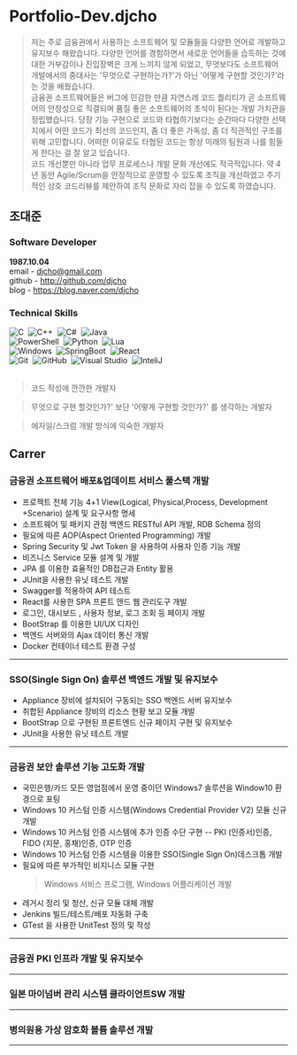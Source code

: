 # Portfolio-Dev.djcho
> 저는 주로 금융권에서 사용하는 소프트웨어 및 모듈들을 다양한 언어로 개발하고 유지보수 해왔습니다. 다양한 언어를 경험하면서 새로운 언어들을 습득하는 것에 대한 거부감이나 진입장벽은 크게 느끼지 않게 되었고, 무엇보다도 소프트웨어 개발에서의 중대사는 '무엇으로 구현하는가?'가 아닌 '어떻게 구현할 것인가?'라는 것을 배웠습니다.\
금융권 소프트웨어들은 버그에 민감한 만큼 자연스레 코드 퀄리티가 곧 소프트웨어의 안정성으로 직결되며 품질 좋은 소프트웨어의 초석이 된다는 개발 가치관을 정립했습니다. 당장 기능 구현으로 코드와 타협하기보다는 순간마다 다양한 선택지에서 어떤 코드가 최선의 코드인지, 좀 더 좋은 가독성, 좀 더 직관적인 구조를 위해 고민합니다. 어떠한 이유로도 타협된 코드는 항상 미래의 팀원과 나를 힘들게 한다는 걸 잘 알고 있습니다.\
코드 개선뿐만 아니라 업무 프로세스나 개발 문화 개선에도 적극적입니다. 약 4년 동안 Agile/Scrum을 안정적으로 운영할 수 있도록 조직을 개선하였고 주기적인 상호 코드리뷰를 제안하여 조직 문화로 자리 잡을 수 있도록 하였습니다.
## 조대준  

### Software Developer 
**1987.10.04**  
email - djcho@gmail.com \
github - http://github.com/djcho \
blog - https://blog.naver.com/djcho

### Technical Skills
![C](https://shields.io/badge/C-004880?style=flat&logo=C&logoColor=A8B9CC&nbsp)&nbsp;
![C++](https://shields.io/badge/C%2B%2B-004880?style=flat&logo=C%2B%2B&logoColor=FFFFFF)&nbsp;
![C#](https://shields.io/badge/C%23-004880?style=flat&logo=csharp&logoColor=239120)&nbsp;
![Java](https://shields.io/badge/Java-004880?style=flat&logo=Java&logoColor=FFFFFF)&nbsp;\
![PowerShell](https://shields.io/badge/PowerShell-004880?style=flat&logo=PowerShell&logoColor=5391FE)&nbsp;
![Python](https://shields.io/badge/Python-004880?style=flat&logo=Python&logoColor=3776AB)&nbsp;
![Lua](https://shields.io/badge/LuaScript-004880?style=flat&logo=Lua&logoColor=2C2D72)&nbsp;\
![Windows](https://shields.io/badge/Windows-004880?style=flat&logo=Windows&logoColor=0078D6)&nbsp;
![SpringBoot](https://shields.io/badge/Spring%20Boot-004880?style=flat&logo=SpringBoot&logoColor=6DB33F)&nbsp;
![React](https://shields.io/badge/React-004880?style=flat&logo=React&logoColor=61DAFB)&nbsp;\
![Git](https://shields.io/badge/Git-004880?style=flat&logo=Git&logoColor=F05032)&nbsp;
![GitHub](https://shields.io/badge/Github-004880?style=flat&logo=Github&logoColor=FFFFFF)&nbsp;
![Visual Studio](https://shields.io/badge/Visual%20Studio-004880?style=flat&logo=Visual%20Studio&logoColor=5C2D91)&nbsp;
![InteliJ](https://shields.io/badge/IntelliJ-004880?style=flat&logo=IntellijIDEA&logoColor=000000)&nbsp;\
<br/>

> 코드 작성에 깐깐한 개발자

> 무엇으로 구현 할것인가?' 보단 '어떻게 구현할 것인가?' 를 생각하는 개발자

> 에자일/스크럼 개발 방식에 익숙한 개발자

## Carrer
### 금융권 소프트웨어 배포&업데이트 서비스 풀스택 개발
- 프로젝트 전체 기능 4+1 View(Logical, Physical,Process, Development +Scenario) 설계 및 요구사항 명세
- 소프트웨어 및 패키지 관점 백엔드 RESTful API 개발, RDB Schema 정의
- 필요에 따른 AOP(Aspect Oriented Programming) 개발
- Spring Security 및 Jwt Token 을 사용하여 사용자 인증 기능 개발
- 비즈니스 Service 모듈 설계 및 개발
- JPA 를 이용한 효율적인 DB접근과 Entity 활용
- JUnit을 사용한 유닛 테스트 개발
- Swagger를 적용하여 API 테스트
- React를 사용한 SPA 프론트 엔드 웹 관리도구 개발
- 로그인, 대시보드 , 사용자 정보, 로그 조회 등 페이지 개발
- BootStrap 를 이용한 UI/UX 디자인
- 백엔드 서버와의 Ajax 데이터 통신 개발
- Docker 컨테이너 테스트 환경 구성
------------
### SSO(Single Sign On) 솔루션 백엔드 개발 및 유지보수
- Appliance 장비에 설치되어 구동되는 SSO 백엔드 서버 유지보수
- 취합된 Appliance 장비의 리소스 현황 보고 모듈 개발
- BootStrap 으로 구현된 프론트엔드 신규 페이지 구현 및 유지보수
- JUnit을 사용한 유닛 테스트 개발
------------
### 금융권 보안 솔루션 기능 고도화 개발
- 국민은행/카드 모든 영업점에서 운영 중이던 Windows7 솔루션을 Window10 환경으로 포팅
- Windows 10 커스텀 인증 시스템(Windows Credential Provider V2) 모듈 신규 개발
- Windows 10 커스텀 인증 시스템에 추가 인증 수단 구현
-- PKI (인증서)인증, FIDO (지문, 홍채)인증, OTP 인증
- Windows 10 커스텀 인증 시스템을 이용한 SSO(Single Sign On)데스크톱 개발
- 필요에 따른 부가적인 비지니스 모듈 구현
  > Windows 서비스 프로그램,  Windows 어플리케이션 개발
- 레거시 정리 및 청산, 신규 모듈 대체 개발
- Jenkins 빌드/테스트/배포 자동화 구축
- GTest 을 사용한 UnitTest 정의 및 작성
------------
### 금융권 PKI 인프라 개발 및 유지보수
------------
### 일본 마이넘버 관리 시스템 클라이언트SW 개발
------------
### 병의원용 가상 암호화 볼륨 솔루션 개발
------------
